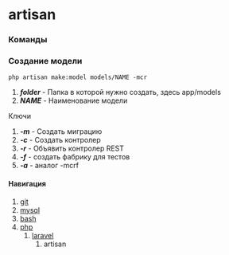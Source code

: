 # artisan

### Команды

### Создание модели 
```console 
php artisan make:model models/NAME -mcr
```
1. ***folder*** - Папка в которой нужно создать, здесь app/models
1. ***NAME*** - Наименование модели

Ключи

1. ***-m*** - Создать миграцию
3. ***-с*** - Создать контролер
3. ***-r*** - Объявить контролер REST
3. ***-f*** - создать фабрику для тестов
3. ***-a*** - аналог -mcrf

#### Навигация
1. [git](../../../git/)
2. [mysql](../../../mysql/)
3. [bash](../../../bash)
4. [php](../../)
    1. [laravel](../)
        1. artisan
